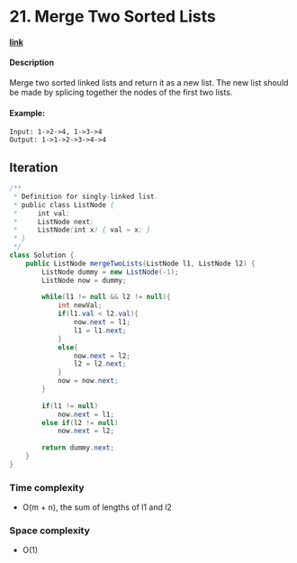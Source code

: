 # 21. Merge Two Sorted Lists

#### [link](https://leetcode.com/problems/merge-two-sorted-lists/) 

#### Description
Merge two sorted linked lists and return it as a new list. The new list should be made by splicing together the nodes of the first two lists.

#### Example:
```
Input: 1->2->4, 1->3->4
Output: 1->1->2->3->4->4
```

## Iteration
```java
/**
 * Definition for singly-linked list.
 * public class ListNode {
 *     int val;
 *     ListNode next;
 *     ListNode(int x) { val = x; }
 * }
 */
class Solution {
    public ListNode mergeTwoLists(ListNode l1, ListNode l2) {
        ListNode dummy = new ListNode(-1);
        ListNode now = dummy;
        
        while(l1 != null && l2 != null){
            int newVal;
            if(l1.val < l2.val){
                now.next = l1;
                l1 = l1.next;
            }
            else{
                now.next = l2;
                l2 = l2.next;
            }
            now = now.next;
        }
        
        if(l1 != null)
            now.next = l1;
        else if(l2 != null)
            now.next = l2;
        
        return dummy.next;
    }
}
```

### Time complexity
* O(m + n), the sum of lengths of l1 and l2
### Space complexity
* O(1)
